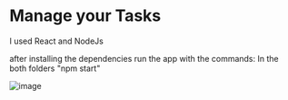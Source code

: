 # Manage your Tasks

I used React and NodeJs

after installing the dependencies run the app with the commands:
 In the both folders "npm start"

![image](https://user-images.githubusercontent.com/88786771/147402564-86c92a49-75cf-4185-8900-e337f50b0252.png)

